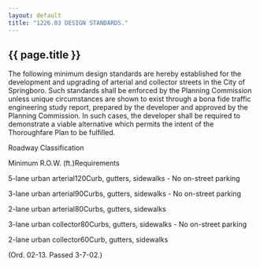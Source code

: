 ```yaml
---
layout: default 
title: "1226.03 DESIGN STANDARDS."
---
```


{{ page.title }}
----------------

The following minimum design standards are hereby established for the
development and upgrading of arterial and collector streets in the City
of Springboro. Such standards shall be enforced by the Planning
Commission unless unique circumstances are shown to exist through a bona
fide traffic engineering study report, prepared by the developer and
approved by the Planning Commission. In such cases, the developer shall
be required to demonstrate a viable alternative which permits the intent
of the Thoroughfare Plan to be fulfilled.

Roadway Classification

Minimum R.O.W. (ft.)Requirements

5-lane urban arterial120Curb, gutters, sidewalks - No on-street parking

3-lane urban arterial90Curbs, gutters, sidewalks - No on-street parking

2-lane urban arterial80Curbs, gutters, sidewalks

3-lane urban collector80Curbs, gutters, sidewalks - No on-street parking

2-lane urban collector60Curb, gutters, sidewalks

(Ord. 02-13. Passed 3-7-02.)
